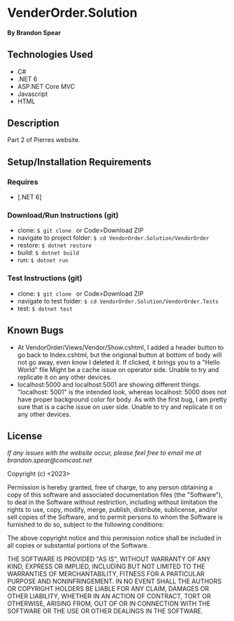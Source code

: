 # VenderOrder.Solution

#### By Brandon Spear

## Technologies Used

- C#
- .NET 6
- ASP.NET Core MVC
- Javascript
- HTML

## Description

Part 2 of Pierres website.

## Setup/Installation Requirements

### Requires

- [.NET 6]

### Download/Run Instructions (git)

- clone: `$ git clone ` or Code>Download ZIP
- navigate to project folder: `$ cd VendorOrder.Solution/VendorOrder`
- restore: `$ dotnet restore`
- build: `$ dotnet build`
- run: `$ dotnet run`

### Test Instructions (git)

- clone: `$ git clone ` or Code>Download ZIP
- navigate to test folder: `$ cd VendorOrder.Solution/VendorOrder.Tests`
- test: `$ dotnet test`

## Known Bugs

- At VendorOrder/Views/Vendor/Show.cshtml, I added a header button to go back to Index.cshtml, but the origional button at bottom of body will not go away, even know I deleted it. If clicked, it brings you to a "Hello World" file Might be a cache issue on operator side. Unable to try and replicate it on any other devices.
- localhost:5000 and localhost:5001 are showing different things. "localhost: 5001" is the intended look, whereas localhost: 5000 does not have proper background color for body. As with the first bug, I am pretty sure that is a cache issue on user side. Unable to try and replicate it on any other devices.

## License

_If any issues with the website occur, please feel free to email me at brandon.spear@comcast.net_

Copyright (c) <2023> <Copyright Brandon Spear>

Permission is hereby granted, free of charge, to any person obtaining a copy
of this software and associated documentation files (the "Software"), to deal
in the Software without restriction, including without limitation the rights
to use, copy, modify, merge, publish, distribute, sublicense, and/or sell
copies of the Software, and to permit persons to whom the Software is
furnished to do so, subject to the following conditions:

The above copyright notice and this permission notice shall be included in all
copies or substantial portions of the Software.

THE SOFTWARE IS PROVIDED "AS IS", WITHOUT WARRANTY OF ANY KIND, EXPRESS OR
IMPLIED, INCLUDING BUT NOT LIMITED TO THE WARRANTIES OF MERCHANTABILITY,
FITNESS FOR A PARTICULAR PURPOSE AND NONINFRINGEMENT. IN NO EVENT SHALL THE
AUTHORS OR COPYRIGHT HOLDERS BE LIABLE FOR ANY CLAIM, DAMAGES OR OTHER
LIABILITY, WHETHER IN AN ACTION OF CONTRACT, TORT OR OTHERWISE, ARISING FROM,
OUT OF OR IN CONNECTION WITH THE SOFTWARE OR THE USE OR OTHER DEALINGS IN THE
SOFTWARE.